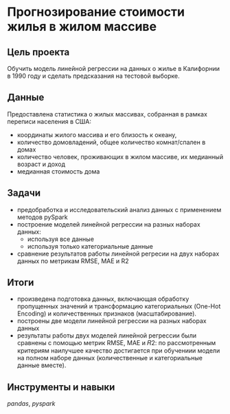 # Прогнозирование стоимости жилья в жилом массиве


## Цель проекта

Обучить модель линейной регрессии на данных о жилье в Калифорнии в 1990 году и сделать предсказания на тестовой выборке.


## Данные

Предоставлена статистика о жилых массивах, собранная в рамках переписи населения в США: 
- координаты жилого массива и его близость к океану, 
- количество домовладений, общее количество комнат/спален в домах
- количество человек, проживающих в жилом массиве, их медианный возраст и доход
- медианная стоимость дома

## Задачи

- предобработка и исследовательский анализ данных с применением методов pySpark
- построение моделей линейной регрессии на разных наборах данных:
    * используя все данные
    * используя только категориальные данные
- сравнение результатов работы линейной регресии на двух наборах данных по метрикам RMSE, MAE и R2



## Итоги

* произведена подготовка данных, включающая обработку пропущенных значений и трансформацию категориальных (One-Hot Encoding) и количественных признаков (масштабирование). 
* построены две модели линейной регрессии на разных наборах данных
* результаты работы двух моделей линейной регрессии были сравнены с помощью метрик RMSE, MAE и  𝑅2: по рассмотренным критериям наилучшее качество достигается при обучениии модели на полном наборе данных (количественные и категориальные данные вместе).

## Инструменты и навыки

*pandas*, *pyspark*